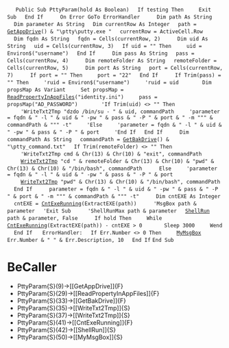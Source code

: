 &nbsp;&nbsp;&nbsp;&nbsp;
`Public Sub PttyParam(hold As Boolean)`
&nbsp;&nbsp;&nbsp;&nbsp;`If testing Then`
&nbsp;&nbsp;&nbsp;&nbsp;&nbsp;&nbsp;&nbsp;&nbsp;`Exit Sub`
&nbsp;&nbsp;&nbsp;&nbsp;`End If`
&nbsp;&nbsp;&nbsp;&nbsp;
&nbsp;&nbsp;&nbsp;&nbsp;`On Error GoTo ErrorHandler`
&nbsp;&nbsp;&nbsp;&nbsp;
&nbsp;&nbsp;&nbsp;&nbsp;`Dim path As String`
&nbsp;&nbsp;&nbsp;&nbsp;`Dim parameter As String`
&nbsp;&nbsp;&nbsp;&nbsp;`Dim currentRow As Integer`
&nbsp;&nbsp;&nbsp;&nbsp;`path = `[`GetAppDrive`](GetAppDrive)`() & "\ptty\putty.exe "`
&nbsp;&nbsp;&nbsp;&nbsp;`currentRow = ActiveCell.Row`
&nbsp;&nbsp;&nbsp;&nbsp;
&nbsp;&nbsp;&nbsp;&nbsp;`Dim fqdn As String`
&nbsp;&nbsp;&nbsp;&nbsp;`fqdn = Cells(currentRow, 2)`
&nbsp;&nbsp;&nbsp;&nbsp;
&nbsp;&nbsp;&nbsp;&nbsp;`Dim uid As String`
&nbsp;&nbsp;&nbsp;&nbsp;`uid = Cells(currentRow, 3)`
&nbsp;&nbsp;&nbsp;&nbsp;`If uid = "" Then`
&nbsp;&nbsp;&nbsp;&nbsp;&nbsp;&nbsp;&nbsp;&nbsp;`uid = Environ$("username")`
&nbsp;&nbsp;&nbsp;&nbsp;`End If`
&nbsp;&nbsp;&nbsp;&nbsp;
&nbsp;&nbsp;&nbsp;&nbsp;`Dim pass As String`
&nbsp;&nbsp;&nbsp;&nbsp;`pass = Cells(currentRow, 4)`
&nbsp;&nbsp;&nbsp;&nbsp;
&nbsp;&nbsp;&nbsp;&nbsp;`Dim remoteFolder As String`
&nbsp;&nbsp;&nbsp;&nbsp;`remoteFolder = Cells(currentRow, 5)`
&nbsp;&nbsp;&nbsp;&nbsp;
&nbsp;&nbsp;&nbsp;&nbsp;`Dim port As String`
&nbsp;&nbsp;&nbsp;&nbsp;`port = Cells(currentRow, 7)`
&nbsp;&nbsp;&nbsp;&nbsp;
&nbsp;&nbsp;&nbsp;&nbsp;`If port = "" Then`
&nbsp;&nbsp;&nbsp;&nbsp;&nbsp;&nbsp;&nbsp;&nbsp;`port = "22"`
&nbsp;&nbsp;&nbsp;&nbsp;`End If`
&nbsp;&nbsp;&nbsp;&nbsp;
&nbsp;&nbsp;&nbsp;&nbsp;`If Trim(pass) = "" Then`
&nbsp;&nbsp;&nbsp;&nbsp;&nbsp;&nbsp;&nbsp;&nbsp;`'ruid = Environ$("username")`
&nbsp;&nbsp;&nbsp;&nbsp;&nbsp;&nbsp;&nbsp;&nbsp;`'ruid = uid`
&nbsp;&nbsp;&nbsp;&nbsp;
&nbsp;&nbsp;&nbsp;&nbsp;&nbsp;&nbsp;&nbsp;&nbsp;`Dim propsMap As Variant`
&nbsp;&nbsp;&nbsp;&nbsp;&nbsp;&nbsp;&nbsp;&nbsp;`Set propsMap = `[`ReadPropertyInAppFiles`](ReadPropertyInAppFiles)`("identity.ini")`
&nbsp;&nbsp;&nbsp;&nbsp;&nbsp;&nbsp;&nbsp;&nbsp;`pass = propsMap("AD_PASSWORD")`
&nbsp;&nbsp;&nbsp;&nbsp;
&nbsp;&nbsp;&nbsp;&nbsp;&nbsp;&nbsp;&nbsp;&nbsp;`'If Trim(uid) <> "" Then`
&nbsp;&nbsp;&nbsp;&nbsp;&nbsp;&nbsp;&nbsp;&nbsp;`'WriteTxt2Tmp "dzdo /bin/su - " & uid, commandPath`
&nbsp;&nbsp;&nbsp;&nbsp;&nbsp;&nbsp;&nbsp;&nbsp;`'parameter = fqdn & " -l " & uid & " -pw " & pass & " -P " & port & " -m """ & commandPath & """ -t"`
&nbsp;&nbsp;&nbsp;&nbsp;&nbsp;&nbsp;&nbsp;&nbsp;`'Else`
&nbsp;&nbsp;&nbsp;&nbsp;&nbsp;&nbsp;&nbsp;&nbsp;`'parameter = fqdn & " -l " & uid & " -pw " & pass & " -P " & port`
&nbsp;&nbsp;&nbsp;&nbsp;&nbsp;&nbsp;&nbsp;&nbsp;`'End If`
&nbsp;&nbsp;&nbsp;&nbsp;`End If`
&nbsp;&nbsp;&nbsp;&nbsp;
&nbsp;&nbsp;&nbsp;&nbsp;`Dim commandPath As String`
&nbsp;&nbsp;&nbsp;&nbsp;`commandPath = `[`GetBakDrive`](GetBakDrive)`() & "\ptty_command.txt"`
&nbsp;&nbsp;&nbsp;&nbsp;`If Trim(remoteFolder) <> "" Then`
&nbsp;&nbsp;&nbsp;&nbsp;&nbsp;&nbsp;&nbsp;&nbsp;`'WriteTxt2Tmp cmd & Chr(13) & Chr(10) & "exit", commandPath`
&nbsp;&nbsp;&nbsp;&nbsp;&nbsp;&nbsp;&nbsp;&nbsp;[`WriteTxt2Tmp`](WriteTxt2Tmp)` "cd " & remoteFolder & Chr(13) & Chr(10) & "pwd" & Chr(13) & Chr(10) & "/bin/bash", commandPath`
&nbsp;&nbsp;&nbsp;&nbsp;
&nbsp;&nbsp;&nbsp;&nbsp;`Else`
&nbsp;&nbsp;&nbsp;&nbsp;&nbsp;&nbsp;&nbsp;&nbsp;`'parameter = fqdn & " -l " & uid & " -pw " & pass & " -P " & port`
&nbsp;&nbsp;&nbsp;&nbsp;&nbsp;&nbsp;&nbsp;&nbsp;[`WriteTxt2Tmp`](WriteTxt2Tmp)` "pwd" & Chr(13) & Chr(10) & "/bin/bash", commandPath`
&nbsp;&nbsp;&nbsp;&nbsp;`End If`
&nbsp;&nbsp;&nbsp;&nbsp;
&nbsp;&nbsp;&nbsp;&nbsp;`parameter = fqdn & " -l " & uid & " -pw " & pass & " -P " & port & " -m """ & commandPath & """ -t"`
&nbsp;&nbsp;&nbsp;&nbsp;
&nbsp;&nbsp;&nbsp;&nbsp;`Dim cntEXE As Integer`
&nbsp;&nbsp;&nbsp;&nbsp;`cntEXE = `[`CntExeRunning`](CntExeRunning)`(ExtractEXE(path))`
&nbsp;&nbsp;&nbsp;&nbsp;
&nbsp;&nbsp;&nbsp;&nbsp;`'MsgBox path & parameter`
&nbsp;&nbsp;&nbsp;&nbsp;`'Exit Sub`
&nbsp;&nbsp;&nbsp;&nbsp;
&nbsp;&nbsp;&nbsp;&nbsp;`'ShellRunMax path & parameter`
&nbsp;&nbsp;&nbsp;&nbsp;[`ShellRun`](ShellRun)` path & parameter, False`
&nbsp;&nbsp;&nbsp;&nbsp;
&nbsp;&nbsp;&nbsp;&nbsp;`If hold Then`
&nbsp;&nbsp;&nbsp;&nbsp;&nbsp;&nbsp;&nbsp;&nbsp;`While `[`CntExeRunning`](CntExeRunning)`(ExtractEXE(path)) - cntEXE > 0`
&nbsp;&nbsp;&nbsp;&nbsp;&nbsp;&nbsp;&nbsp;&nbsp;&nbsp;&nbsp;&nbsp;&nbsp;`Sleep 3000`
&nbsp;&nbsp;&nbsp;&nbsp;&nbsp;&nbsp;&nbsp;&nbsp;`Wend`
&nbsp;&nbsp;&nbsp;&nbsp;`End If`
&nbsp;&nbsp;&nbsp;&nbsp;
`ErrorHandler:`
&nbsp;&nbsp;&nbsp;&nbsp;`If Err.Number <> 0 Then`
&nbsp;&nbsp;&nbsp;&nbsp;&nbsp;&nbsp;&nbsp;&nbsp;[`MyMsgBox`](MyMsgBox)` Err.Number & " " & Err.Description, 10`
&nbsp;&nbsp;&nbsp;&nbsp;`End If`
`End Sub`


# BeCaller
- PttyParam{S}(9)->[[GetAppDrive]]{F}
- PttyParam{S}(29)->[[ReadPropertyInAppFiles]]{F}
- PttyParam{S}(33)->[[GetBakDrive]]{F}
- PttyParam{S}(35)->[[WriteTxt2Tmp]]{S}
- PttyParam{S}(37)->[[WriteTxt2Tmp]]{S}
- PttyParam{S}(41)->[[CntExeRunning]]{F}
- PttyParam{S}(42)->[[ShellRun]]{S}
- PttyParam{S}(50)->[[MyMsgBox]]{S}

